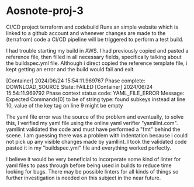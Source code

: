 # Aosnote-proj-3
CI/CD project terraform and codebuild
Runs an simple website which is linked to a github account and whenever changes are made to the (terrafrom) code a CI/CD pipeline will be triggered to perform a test build.

I had trouble starting my build in AWS. I had previously copied and pasted a reference file, then filled in all necessary fields, specifically talking about the buildspec.yml file. Although i direct copied the reference template file, i kept getting an error and the build would fail and exit.

[Container] 2024/06/24 15:54:11.969767 Phase complete: DOWNLOAD_SOURCE State: FAILED
[Container] 2024/06/24 15:54:11.969792 Phase context status code: YAML_FILE_ERROR Message: Expected Commands[0] to be of string type: found subkeys instead at line 10, value of the key tag on line 9 might be empty

The yaml file error was the source of the problem and eventually, to solve this, I verified my yaml file using the online yaml verifier "yamllint.com". yamllint validated the code and must have performed a "fmt" behind the scene. I am guessing there was a problem with indentation because i could not pick up any visible changes made by yamllint. I took the validated code pasted it in my "buildspec.yml" file and everything worked perfectly. 

I believe it would be very beneficial to incorperate some kind of linter for yaml files to pass through before being used in builds to reduce time looking for bugs. There may be possible linters for all kinds of things so further investigation is needed on this subject in the near future. 
